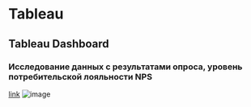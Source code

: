 # Tableau

## Tableau Dashboard 

### Исследование данных  с результатами опроса, уровень потребительской лояльности NPS 
[link](https://public.tableau.com/app/profile/vadim.bayko/viz/AnalizurovnyapotrebitelskoyloialnostiNPSklientovvRossii/NPS)
![image](https://github.com/mmathers313/Tableau/assets/119281403/3cc33354-cc81-4805-b9c2-b7fc87809bb8)
